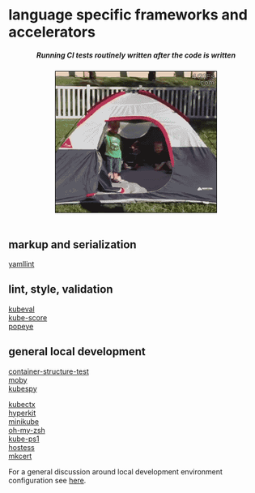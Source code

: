 # language specific frameworks and accelerators

<div align="center">
  <h5>Running CI tests routinely written after the code is written</h5>
  <img alt="ci" src="https://raw.githubusercontent.com/ncheneweth/iac-resources/master/img/tests.gif" />
</div>
<br />

## markup and serialization
[yamllint](https://pypi.org/project/yamllint/)  

## lint, style, validation  
[kubeval](https://github.com/garethr/kubeval)  
[kube-score](https://github.com/zegl/kube-score)  
[popeye](https://github.com/derailed/popeye)  

## general local development

[container-structure-test](https://github.com/GoogleContainerTools/container-structure-test)  
[moby](https://github.com/moby)  
[kubespy](https://github.com/pulumi/kubespy)  

[kubectx](https://github.com/ahmetb/kubectx)  
[hyperkit](https://github.com/moby/hyperkit)  
[minikube](https://github.com/kubernetes/minikube)  
[oh-my-zsh](https://ohmyz.sh)  
[kube-ps1](https://github.com/jonmosco/kube-ps1)  
[hostess](https://github.com/cbednarski/hostess)  
[mkcert](https://github.com/FiloSottile/mkcert)  

For a general discussion around local development environment configuration see [here](https://github.com/feedyard/k8-local).  
